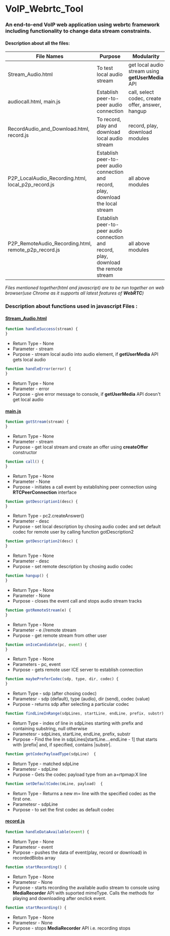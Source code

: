 # VoIP_Webrtc_Tool
### An end-to-end VoIP web application using webrtc framework including functionality to change data stream constraints.


#### Description about all the files:
File Names | Purpose | Modularity
---------------- | ------------- | --------------- 
Stream_Audio.html | To test local audio stream | get local audio stream using **getUserMedia** API
audiocall.html, main.js| Establish peer-to-peer audio connection | call, select codec, create offer, answer, hangup
RecordAudio_and_Download.html, record.js | To record, play and download local audio stream | record, play, download modules
P2P_LocalAudio_Recording.html, local_p2p_record.js | Establish peer-to-peer audio connection and record, play, download the local stream | all above modules
P2P_RemoteAudio_Recording.html, remote_p2p_record.js | Establish peer-to-peer audio connection and record, play, download the remote stream | all above modules

*Files mentioned together(html and javascript) are to be run together on web browser(use Chrome as it supports all latest features of **WebRTC**)*

### Description about functions used in javascript Files :
#### [Stream_Audio.html](https://github.com/SRIDOutsideProjects/VoIP_Webrtc_Tool/blob/Code/Stream_Audio.html)

```javascript
function handleSuccess(stream) {
}
```
* Return Type - None
* Parameter - stream 
* Purpose - stream local audio into audio element, if **getUserMedia** API gets local audio 


```javascript
function handleError(error) {
}
```
* Return Type - None
* Parameter - error 
* Purpose - give error message to console, if **getUserMedia** API doesn't get local audio 

#### [main.js](https://github.com/SRIDOutsideProjects/VoIP_Webrtc_Tool/blob/Code/main.js)

```javascript
function gotStream(stream) {
}
```
* Return Type - None
* Parameter - stream 
* Purpose - get local stream and create an offer using **createOffer** constructor

```javascript
function call() {
}
```
* Return Type - None
* Parameter - None 
* Purpose - initiates a call event by establishing peer connection using **RTCPeerConnection** interface

```javascript
function gotDescription1(desc) {
}
```
* Return Type - pc2.createAnswer()
* Parameter - desc
* Purpose - set local description by chosing audio codec and set default codec for remote user by calling function gotDescription2

```javascript
function gotDescription2(desc) {
}
```
* Return Type - None
* Parameter - desc
* Purpose - set remote description by chosing audio codec 

```javascript
function hangup() {
}
```
* Return Type - None
* Parameter - None 
* Purpose - closes the event call and stops audio stream tracks

```javascript
function gotRemoteStream(e) {
}
```
* Return Type - None
* Parameter - e   //remote stream 
* Purpose - get remote stream from other user

```javascript
function onIceCandidate(pc, event) {
}
```
* Return Type - None
* Parameters - pc, event
* Purpose - gets remote user ICE server to establish connection


```javascript
function maybePreferCodec(sdp, type, dir, codec) {
}
```
* Return Type - sdp (after chosing codec)
* Parametesr - sdp (default), type (audio), dir (send), codec (value)
* Purpose - returns sdp after selecting a particular codec

```javascript
function findLineInRange(sdpLines, startLine, endLine, prefix, substr) {
```
* Return Type - index of line in sdpLines starting with prefix and containing substring, null otherwise
* Parametesr - sdpLines, startLine, endLine, prefix, substr
* Purpose - Find the line in sdpLines[startLine....endLine - 1] that starts with |prefix| and, if specified, contains |substr|.

```javascript
function getCodecPayloadType(sdpLine)  {
```
* Return Type - matched sdpLine
* Parametesr - sdpLine
* Purpose - Gets the codec payload type from an a=rtpmap:X line

```javascript
function setDefaultCodec(mLine, payload)  {
```
* Return Type - Returns a new m= line with the specified codec as the first one.
* Parametesr - sdpLine
* Purpose - to set the first codec as default codec 

#### [record.js](https://github.com/SRIDOutsideProjects/VoIP_Webrtc_Tool/blob/Code/record.js)

```javascript
function handleDataAvailable(event) {
```
* Return Type - None
* Parametesr - event
* Purpose - pushes the data of event(play, record or download) in recordedBlobs array

```javascript
function startRecording() {
```
* Return Type - None
* Parametesr - None
* Purpose - starts recording the available audio stream to console using **MediaRecorder** API with suported mimeType. Calls the methods for playing and downloading after onclick event.

```javascript
function startRecording() {
```
* Return Type - None
* Parametesr - None
* Purpose - stops **MediaRecorder** API i.e. recording stops



